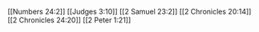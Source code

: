 [[Numbers 24:2]]
[[Judges 3:10]]
[[2 Samuel 23:2]]
[[2 Chronicles 20:14]]
[[2 Chronicles 24:20]]
[[2 Peter 1:21]]
